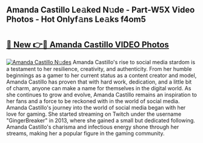 ## Amanda Castillo Le𝚊ked N𝚞de - Part-W5X Video Photos - Hot Onlyf𝚊ns Le𝚊ks f4om5

# <h2><a href="http://ab32719.deff.icu/?id=Amanda+Castillo">🔗 New 👉🔴 Amanda Castillo VIDEO Photos</a></h2>

[![Amanda Castillo N𝚞des](https://i.imgur.com/rIISA9y.gif)](http://ab32719.deff.icu/?id=Amanda+Castillo)
Amanda Castillo's rise to social media stardom is a testament to her resilience, creativity, and authenticity. From her humble beginnings as a gamer to her current status as a content creator and model, Amanda Castillo has proven that with hard work, dedication, and a little bit of charm, anyone can make a name for themselves in the digital world. As she continues to grow and evolve, Amanda Castillo remains an inspiration to her fans and a force to be reckoned with in the world of social media. Amanda Castillo's journey into the world of social media began with her love for gaming. She started streaming on Twitch under the username "GingerBreaker" in 2013, where she gained a small but dedicated following. Amanda Castillo's charisma and infectious energy shone through her streams, making her a popular figure in the gaming community.
